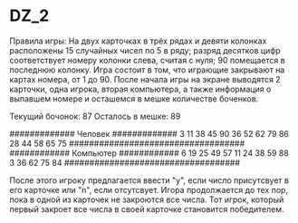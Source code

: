 # DZ_2

Правила игры:
На двух карточках в трёх рядах и девяти колонках расположены 15 случайных чисел по 5 в ряду; разряд десятков цифр соответствует номеру колонки слева, считая с нуля; 90 помещается в последнюю колонку. Игра состоит в том, что играющие закрывают на картах номера, от 1 до 90.
После начала игры на экране выводятся 2 карточки, одна игрока, вторая компьютера, а также информация о выпавшем номере и осташемся в мешке количестве боченков.

Текущий бочонок: 87 Осталось в мешке: 89

############# Человек #############
  3  11      38  45              90
             36      52  62  79  86
         28      44  58  65  75
###################################
############ Компьютер ############
  6  19  25      49  57
     11  24  38      59          88
  3          36          62  75  84
###################################

После этого игроку предлагается ввести "y", если число присутсвует в его карточке или "n", если отсутсвует. Игора продолжается до тех пор, пока в одной из карточек не закроются все числа. Тот игрок, который первый закроет все числа в своей карточке становится победителем.
